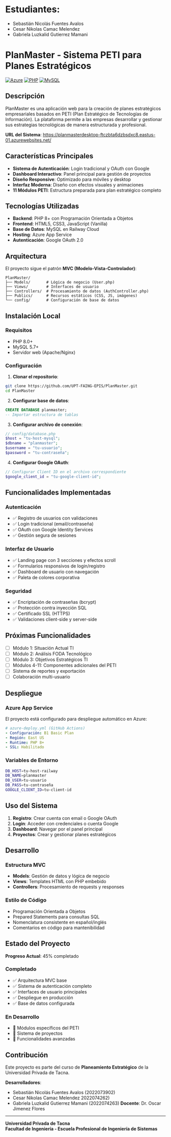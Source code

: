 # Estudiantes: 
- Sebastián Nicolás Fuentes Avalos
- Cesar Nikolas Camac Melendez
- Gabriela Luzkalid Gutierrez Mamani

# PlanMaster - Sistema PETI para Planes Estratégicos

[![Azure](https://img.shields.io/badge/Azure-Web%20App-blue?logo=microsoftazure)](https://planmasterdesktop-ftczbta6dzbsdxc8.eastus-01.azurewebsites.net/)
[![PHP](https://img.shields.io/badge/PHP-8.0%2B-777BB4?logo=php&logoColor=white)](https://php.net)
[![MySQL](https://img.shields.io/badge/MySQL-Railway-4479A1?logo=mysql&logoColor=white)](https://railway.app)

## Descripción

PlanMaster es una aplicación web para la creación de planes estratégicos empresariales basados en PETI (Plan Estratégico de Tecnologías de Información). La plataforma permite a las empresas desarrollar y gestionar sus estrategias tecnológicas de manera estructurada y profesional.

**URL del Sistema**: https://planmasterdesktop-ftczbta6dzbsdxc8.eastus-01.azurewebsites.net/

## Características Principales

- **Sistema de Autenticación**: Login tradicional y OAuth con Google
- **Dashboard Interactivo**: Panel principal para gestión de proyectos
- **Diseño Responsive**: Optimizado para móviles y desktop
- **Interfaz Moderna**: Diseño con efectos visuales y animaciones
- **11 Módulos PETI**: Estructura preparada para plan estratégico completo

## Tecnologías Utilizadas

- **Backend**: PHP 8+ con Programación Orientada a Objetos
- **Frontend**: HTML5, CSS3, JavaScript (Vanilla)
- **Base de Datos**: MySQL en Railway Cloud
- **Hosting**: Azure App Service
- **Autenticación**: Google OAuth 2.0

## Arquitectura

El proyecto sigue el patrón **MVC (Modelo-Vista-Controlador)**:

```
PlanMaster/
├── Models/       # Lógica de negocio (User.php)
├── Views/        # Interfaces de usuario
├── Controllers/  # Procesamiento de datos (AuthController.php)
├── Publics/      # Recursos estáticos (CSS, JS, imágenes)
└── config/       # Configuración de base de datos
```

## Instalación Local

### Requisitos
- PHP 8.0+
- MySQL 5.7+
- Servidor web (Apache/Nginx)

### Configuración

1. **Clonar el repositorio**:
```bash
git clone https://github.com/UPT-FAING-EPIS/PlanMaster.git
cd PlanMaster
```

2. **Configurar base de datos**:
```sql
CREATE DATABASE planmaster;
-- Importar estructura de tablas
```

3. **Configurar archivo de conexión**:
```php
// config/database.php
$host = "tu-host-mysql";
$dbname = "planmaster";
$username = "tu-usuario";
$password = "tu-contraseña";
```

4. **Configurar Google OAuth**:
```php
// Configurar Client ID en el archivo correspondiente
$google_client_id = "tu-google-client-id";
```

## Funcionalidades Implementadas

### Autenticación
- ✅ Registro de usuarios con validaciones
- ✅ Login tradicional (email/contraseña)
- ✅ OAuth con Google Identity Services
- ✅ Gestión segura de sesiones

### Interfaz de Usuario
- ✅ Landing page con 3 secciones y efectos scroll
- ✅ Formularios responsivos de login/registro
- ✅ Dashboard de usuario con navegación
- ✅ Paleta de colores corporativa

### Seguridad
- ✅ Encriptación de contraseñas (bcrypt)
- ✅ Protección contra inyección SQL
- ✅ Certificado SSL (HTTPS)
- ✅ Validaciones client-side y server-side

## Próximas Funcionalidades

- [ ] Módulo 1: Situación Actual TI
- [ ] Módulo 2: Análisis FODA Tecnológico
- [ ] Módulo 3: Objetivos Estratégicos TI
- [ ] Módulos 4-11: Componentes adicionales del PETI
- [ ] Sistema de reportes y exportación
- [ ] Colaboración multi-usuario

## Despliegue

### Azure App Service
El proyecto está configurado para despliegue automático en Azure:

```yaml
# azure-deploy.yml (GitHub Actions)
- Configuración: B1 Basic Plan
- Región: East US
- Runtime: PHP 8+
- SSL: Habilitado
```

### Variables de Entorno
```bash
DB_HOST=tu-host-railway
DB_NAME=planmaster
DB_USER=tu-usuario
DB_PASS=tu-contraseña
GOOGLE_CLIENT_ID=tu-client-id
```

## Uso del Sistema

1. **Registro**: Crear cuenta con email o Google OAuth
2. **Login**: Acceder con credenciales o cuenta Google
3. **Dashboard**: Navegar por el panel principal
4. **Proyectos**: Crear y gestionar planes estratégicos

## Desarrollo

### Estructura MVC
- **Models**: Gestión de datos y lógica de negocio
- **Views**: Templates HTML con PHP embebido
- **Controllers**: Procesamiento de requests y responses

### Estilo de Código
- Programación Orientada a Objetos
- Prepared Statements para consultas SQL
- Nomenclatura consistente en español/inglés
- Comentarios en código para mantenibilidad

## Estado del Proyecto

**Progreso Actual**: 45% completado

### Completado
- ✅ Arquitectura MVC base
- ✅ Sistema de autenticación completo
- ✅ Interfaces de usuario principales
- ✅ Despliegue en producción
- ✅ Base de datos configurada

### En Desarrollo
- 🔄 Módulos específicos del PETI
- 🔄 Sistema de proyectos
- 🔄 Funcionalidades avanzadas

## Contribución

Este proyecto es parte del curso de **Planeamiento Estratégico** de la Universidad Privada de Tacna.

**Desarrolladores**: 
- Sebastián Nicolás Fuentes Avalos (2022073902)
- Cesar Nikolas Camac Melendez 2022074262)
- Gabriela Luzkalid Gutierrez Mamani (2022074263)
**Docente**: Dr. Oscar Jimenez Flores

---

**Universidad Privada de Tacna**  
**Facultad de Ingeniería - Escuela Profesional de Ingeniería de Sistemas**
